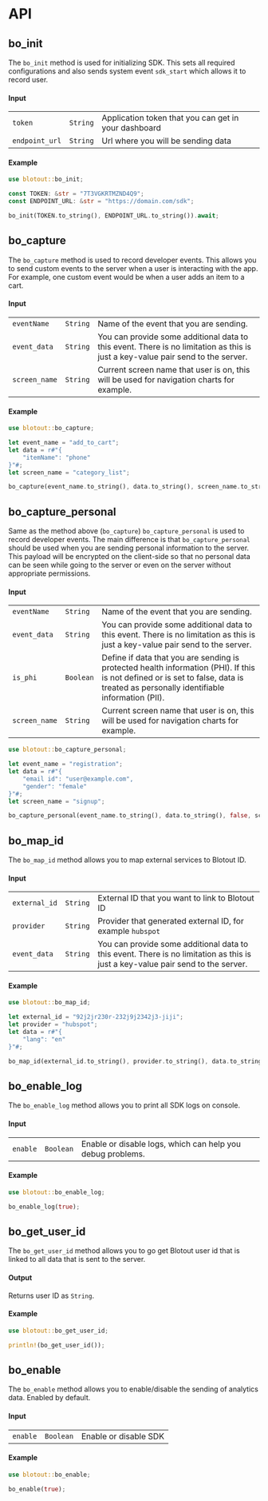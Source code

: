 # API

## bo_init
The `bo_init` method is used for initializing SDK. This sets all required configurations and also sends system event `sdk_start` which allows it to record user.

#### Input
||||
|---|---|---|
| `token` | `String` | Application token that you can get in your dashboard |
| `endpoint_url` | `String` | Url where you will be sending data |

#### Example
```rust
use blotout::bo_init;

const TOKEN: &str = "7T3VGKRTMZND4Q9";
const ENDPOINT_URL: &str = "https://domain.com/sdk";

bo_init(TOKEN.to_string(), ENDPOINT_URL.to_string()).await;
```

## bo_capture
The `bo_capture` method is used to record developer events. This allows you to send custom events to the server when a user is interacting with the app. For example, one custom event would be when a user adds an item to a cart.

#### Input

||||
|---|---|---|
| `eventName` | `String` | Name of the event that you are sending. |
| `event_data` | `String` | You can provide some additional data to this event. There is no limitation as this is just a key-value pair send to the server. |
| `screen_name` | `String` | Current screen name that user is on, this will be used for navigation charts for example. |

#### Example
```rust
use blotout::bo_capture;

let event_name = "add_to_cart";
let data = r#"{
    "itemName": "phone"
}"#;
let screen_name = "category_list";

bo_capture(event_name.to_string(), data.to_string(), screen_name.to_string()).await;
```

## bo_capture_personal
Same as the method above (`bo_capture`) `bo_capture_personal` is used to record developer events. The main difference is that `bo_capture_personal` should be used when you are sending personal information to the server. 
This payload will be encrypted on the client-side so that no personal data can be seen while going to the server or even on the server without appropriate permissions.

#### Input

||||
|---|---|---|
| `eventName` | `String` | Name of the event that you are sending. |
| `event_data` | `String` | You can provide some additional data to this event. There is no limitation as this is just a key-value pair send to the server. |
| `is_phi` | `Boolean` | Define if data that you are sending is protected health information (PHI). If this is not defined or is set to false, data is treated as personally identifiable information (PII). |
| `screen_name` | `String`| Current screen name that user is on, this will be used for navigation charts for example. |

```rust
use blotout::bo_capture_personal;

let event_name = "registration";
let data = r#"{
    "email id": "user@example.com",
    "gender": "female"
}"#;
let screen_name = "signup";

bo_capture_personal(event_name.to_string(), data.to_string(), false, screen_name.to_string()).await;
```

## bo_map_id
The `bo_map_id` method allows you to map external services to Blotout ID.

#### Input

||||
|---|---|---|
| `external_id` | `String` | External ID that you want to link to Blotout ID |
| `provider` | `String` | Provider that generated external ID, for example `hubspot` |
| `event_data` | `String` | You can provide some additional data to this event. There is no limitation as this is just a key-value pair send to the server. |

#### Example
```rust
use blotout::bo_map_id;

let external_id = "92j2jr230r-232j9j2342j3-jiji";
let provider = "hubspot";
let data = r#"{
    "lang": "en"
}"#;

bo_map_id(external_id.to_string(), provider.to_string(), data.to_string()).await;
```

## bo_enable_log
The `bo_enable_log` method allows you to print all SDK logs on console.

#### Input

||||
|---|---|---|
| `enable` | `Boolean` | Enable or disable logs, which can help you debug problems. |

#### Example
```rust
use blotout::bo_enable_log;

bo_enable_log(true);
```

## bo_get_user_id
The `bo_get_user_id` method allows you to go get Blotout user id that is linked to all data that is sent to the server.

#### Output
Returns user ID as `String`.

#### Example
```rust
use blotout::bo_get_user_id;

println!(bo_get_user_id());
```

## bo_enable
The `bo_enable` method allows you to enable/disable the sending of analytics data. Enabled by default.

#### Input

||||
|---|---|---|
| `enable` | `Boolean` | Enable or disable SDK |

#### Example
```rust
use blotout::bo_enable;

bo_enable(true);
```
